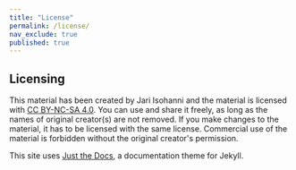 ```yaml
---
title: "License"
permalink: /license/
nav_exclude: true
published: true
---
```


## Licensing

This material has been created by Jari Isohanni and the material is licensed with [CC BY-NC-SA 4.0](https://creativecommons.org/licenses/by-nc-sa/4.0/deed). You can use and share it freely, as long as the names of original creator(s) are not removed. If you make changes to the material, it has to be licensed with the same license. Commercial use of the material is forbidden without the original creator's permission.

This site uses [Just the Docs](https://github.com/pmarsceill/just-the-docs), a documentation theme for Jekyll.
